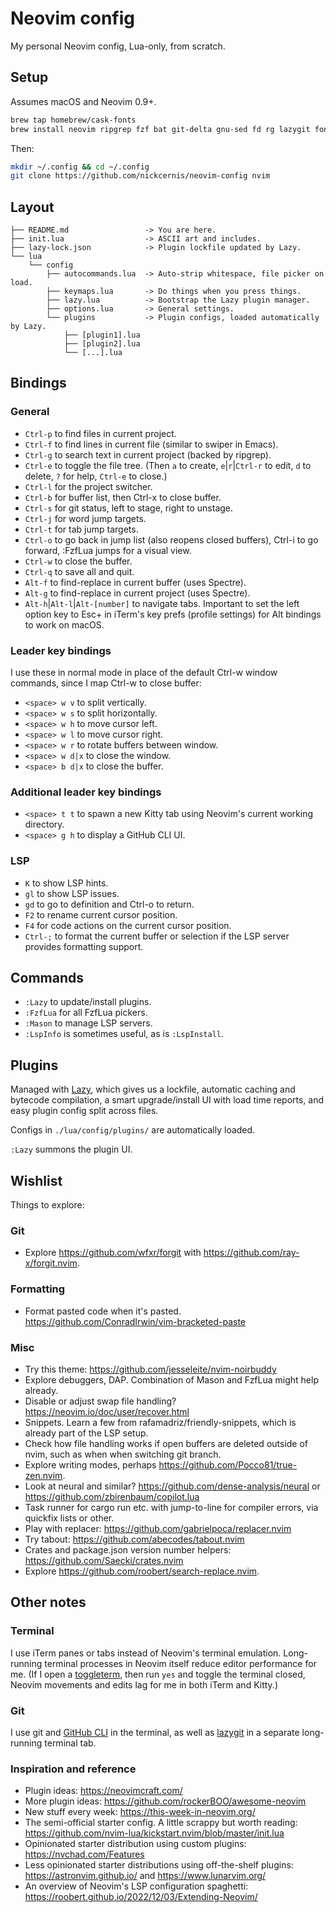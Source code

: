 # Neovim config

My personal Neovim config, Lua-only, from scratch.

## Setup

Assumes macOS and Neovim 0.9+.

```sh
brew tap homebrew/cask-fonts
brew install neovim ripgrep fzf bat git-delta gnu-sed fd rg lazygit font-fira-code-nerd-font
```

Then:

```sh
mkdir ~/.config && cd ~/.config
git clone https://github.com/nickcernis/neovim-config nvim
```

## Layout

```
├── README.md                 -> You are here.
├── init.lua                  -> ASCII art and includes.
├── lazy-lock.json            -> Plugin lockfile updated by Lazy.
└── lua
    └── config
        ├── autocommands.lua  -> Auto-strip whitespace, file picker on load.
        ├── keymaps.lua       -> Do things when you press things.
        ├── lazy.lua          -> Bootstrap the Lazy plugin manager.
        ├── options.lua       -> General settings.
        └── plugins           -> Plugin configs, loaded automatically by Lazy.
            ├── [plugin1].lua
            ├── [plugin2].lua
            └── [...].lua
```

## Bindings

### General

- `Ctrl-p` to find files in current project.
- `Ctrl-f` to find lines in current file (similar to swiper in Emacs).
- `Ctrl-g` to search text in current project (backed by ripgrep).
- `Ctrl-e` to toggle the file tree. (Then `a` to create, `e`|`r`|`Ctrl-r` to edit, `d` to delete, `?` for help, `Ctrl-e` to close.)
- `Ctrl-l` for the project switcher.
- `Ctrl-b` for buffer list, then Ctrl-x to close buffer.
- `Ctrl-s` for git status, left to stage, right to unstage.
- `Ctrl-j` for word jump targets.
- `Ctrl-t` for tab jump targets.
- `Ctrl-o` to go back in jump list (also reopens closed buffers), Ctrl-i to go forward, :FzfLua jumps for a visual view.
- `Ctrl-w` to close the buffer.
- `Ctrl-q` to save all and quit.
- `Alt-f` to find-replace in current buffer (uses Spectre).
- `Alt-g` to find-replace in current project (uses Spectre).
- `Alt-h`|`Alt-l`|`Alt-[number]` to navigate tabs. Important to set the left option key to Esc+ in iTerm's key prefs (profile settings) for Alt bindings to work on macOS.

### Leader key bindings

I use these in normal mode in place of the default Ctrl-w window commands, since I map Ctrl-w to close buffer:

- `<space> w v` to split vertically.
- `<space> w s` to split horizontally.
- `<space> w h` to move cursor left.
- `<space> w l` to move cursor right.
- `<space> w r` to rotate buffers between window.
- `<space> w d|x` to close the window.
- `<space> b d|x` to close the buffer.

### Additional leader key bindings

- `<space> t t` to spawn a new Kitty tab using Neovim's current working directory.
- `<space> g h` to display a GitHub CLI UI.

### LSP

- `K` to show LSP hints.
- `gl` to show LSP issues.
- `gd` to go to definition and Ctrl-o to return.
- `F2` to rename current cursor position.
- `F4` for code actions on the current cursor position.
- `Ctrl-;` to format the current buffer or selection if the LSP server provides formatting support.

## Commands

- `:Lazy` to update/install plugins.
- `:FzfLua` for all FzfLua pickers.
- `:Mason` to manage LSP servers.
- `:LspInfo` is sometimes useful, as is `:LspInstall`.

## Plugins

Managed with [Lazy](https://github.com/folke/lazy.nvim), which gives us a lockfile, automatic caching and bytecode compilation, a smart upgrade/install UI with load time reports, and easy plugin config split across files.

Configs in `./lua/config/plugins/` are automatically loaded.

`:Lazy` summons the plugin UI.

## Wishlist

Things to explore:

### Git

- Explore https://github.com/wfxr/forgit with https://github.com/ray-x/forgit.nvim.

### Formatting

- Format pasted code when it's pasted. https://github.com/ConradIrwin/vim-bracketed-paste

### Misc

- Try this theme: https://github.com/jesseleite/nvim-noirbuddy
- Explore debuggers, DAP. Combination of Mason and FzfLua might help already.
- Disable or adjust swap file handling? https://neovim.io/doc/user/recover.html
- Snippets. Learn a few from rafamadriz/friendly-snippets, which is already part of the LSP setup.
- Check how file handling works if open buffers are deleted outside of nvim, such as when when switching git branch.
- Explore writing modes, perhaps https://github.com/Pocco81/true-zen.nvim.
- Look at neural and similar? https://github.com/dense-analysis/neural or https://github.com/zbirenbaum/copilot.lua
- Task runner for cargo run etc. with jump-to-line for compiler errors, via quickfix lists or other.
- Play with replacer: https://github.com/gabrielpoca/replacer.nvim
- Try tabout: https://github.com/abecodes/tabout.nvim
- Crates and package.json version number helpers: https://github.com/Saecki/crates.nvim
- Explore https://github.com/roobert/search-replace.nvim.

## Other notes

### Terminal

I use iTerm panes or tabs instead of Neovim's terminal emulation. Long-running terminal processes in Neovim itself reduce editor performance for me. (If I open a [toggleterm](https://github.com/akinsho/toggleterm.nvim), then run `yes` and toggle the terminal closed, Neovim movements and edits lag for me in both iTerm and Kitty.)

### Git

I use git and [GitHub CLI](https://cli.github.com/) in the terminal, as well as [lazygit](https://github.com/jesseduffield/lazygit) in a separate long-running terminal tab.

### Inspiration and reference

- Plugin ideas: https://neovimcraft.com/
- More plugin ideas: https://github.com/rockerBOO/awesome-neovim
- New stuff every week: https://this-week-in-neovim.org/
- The semi-official starter config. A little scrappy but worth reading: https://github.com/nvim-lua/kickstart.nvim/blob/master/init.lua
- Opinionated starter distribution using custom plugins: https://nvchad.com/Features
- Less opinionated starter distributions using off-the-shelf plugins: https://astronvim.github.io/ and https://www.lunarvim.org/
- An overview of Neovim's LSP configuration spaghetti: https://roobert.github.io/2022/12/03/Extending-Neovim/
